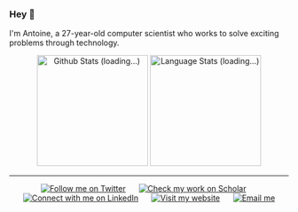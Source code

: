 ### Hey 👋

I'm Antoine, a 27-year-old computer scientist who works to solve exciting problems through technology.

<!-- Github Stats -->
<div align="center">
  <a href="#/"><img height=200 src="https://github-readme-stats-git-masterrstaa-rickstaa.vercel.app/api?username=ant-louis&show_icons=true&line_height=28&hide_border=true&hide_title=true&count_private=true&include_all_commits=true&card_width=450&role=OWNER,COLLABORATOR&exclude_repo=github-readme-stats" alt="Github Stats (loading...)"></a>
  <a href="#/"><img height=200 src="https://github-readme-stats-git-masterrstaa-rickstaa.vercel.app/api/top-langs/?username=ant-louis&langs_count=8&layout=compact&hide_border=true&hide=html,typescript,postscript,jupyter%20notebook&role=OWNER,COLLABORATOR" alt="Language Stats (loading...)"></a>
</div>

***

<!-- Social buttons -->
<div align="center">
	<!-- 
	<a href="https://github.com/ant-louis"><img src="https://img.shields.io/github/followers/ant-louis?style=social&label=%E2%80%8Bant-louis" alt="Follow me on GitHub"></a>
	&nbsp;&nbsp;&nbsp;&nbsp;
	-->
	<a href="https://x.com/antoinelouis_"><img src="https://img.shields.io/badge/_-284-_?logo=x&style=social&label=%E2%80%8Bantoinelouis_" alt="Follow me on Twitter"></a>
	&nbsp;&nbsp;&nbsp;&nbsp;
	<a href="https://scholar.google.com/citations?user=Im3xDfgAAAAJ&hl=en&sortby=pubdate"><img src="https://img.shields.io/badge/_-76-_.svg?logo=google-scholar&style=social&label=Google%20Scholar" alt="Check my work on Scholar"></a>
	&nbsp;&nbsp;&nbsp;&nbsp;
	<a href="https://www.linkedin.com/in/antoine-louis"><img src="https://img.shields.io/badge/_--_.svg?logo=linkedin&style=social&label=%E2%80%8Bantoine-louis" alt="Connect with me on LinkedIn"></a>
	&nbsp;&nbsp;&nbsp;&nbsp;
	<a href="https://antoinelouis.co"><img src="https://img.shields.io/badge/_-_?logo=safari&logoColor=grey&style=social&label=%E2%80%8Bantoinelouis.co" alt="Visit my website"></a>
	&nbsp;&nbsp;&nbsp;&nbsp;
	<a href="mailto:antoiloui@gmail.com"><img src="https://img.shields.io/badge/_--_.svg?logo=gmail&style=social&label=%E2%80%8Bantoiloui%20[at]%20gmail%20[dot]%20com" alt="Email me"></a>
</div>
